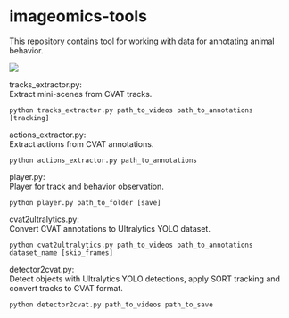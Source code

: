 # imageomics-tools

This repository contains tool for working with data for annotating animal behavior.


![](https://user-images.githubusercontent.com/11778655/220793356-60ad0253-865c-4de0-9ee7-9c08a3fd3927.png)

tracks_extractor.py:\
Extract mini-scenes from CVAT tracks.

```
python tracks_extractor.py path_to_videos path_to_annotations [tracking]
```

actions_extractor.py:\
Extract actions from CVAT annotations.

```
python actions_extractor.py path_to_annotations
```

player.py:\
Player for track and behavior observation.

```
python player.py path_to_folder [save]
```

cvat2ultralytics.py:\
Convert CVAT annotations to Ultralytics YOLO dataset.

```
python cvat2ultralytics.py path_to_videos path_to_annotations dataset_name [skip_frames]
```

detector2cvat.py:\
Detect objects with Ultralytics YOLO detections, apply SORT tracking and convert tracks to CVAT format.

```
python detector2cvat.py path_to_videos path_to_save
```
